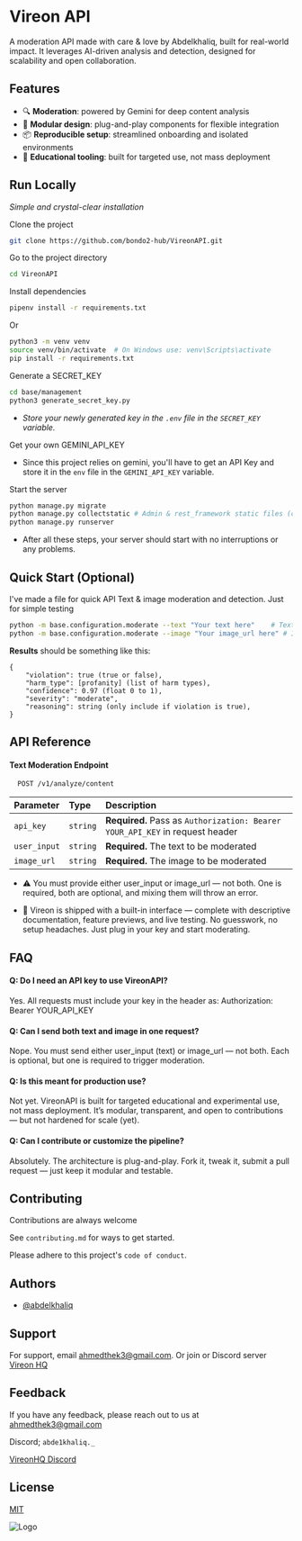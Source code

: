 
# Vireon API

A moderation API made with care & love by Abdelkhaliq, built for real-world impact. It leverages AI-driven analysis and detection, designed for scalability and open collaboration.
## Features

- 🔍 **Moderation**: powered by Gemini for deep content analysis
- 🧱 **Modular design**: plug-and-play components for flexible integration
- 📦 **Reproducible setup**: streamlined onboarding and isolated environments
- 🧠 **Educational tooling**: built for targeted use, not mass deployment
## Run Locally

*Simple and crystal-clear installation*

Clone the project

```bash
git clone https://github.com/bondo2-hub/VireonAPI.git
```

Go to the project directory

```bash
cd VireonAPI
```

Install dependencies

```bash
pipenv install -r requirements.txt
```

Or

```bash
python3 -m venv venv
source venv/bin/activate  # On Windows use: venv\Scripts\activate
pip install -r requirements.txt
```

Generate a SECRET_KEY

```bash
cd base/management
python3 generate_secret_key.py
```

- *Store your newly generated key in the `.env` file in the `SECRET_KEY` variable.*

Get your own GEMINI_API_KEY

- Since this project relies on gemini, you'll have to get an API Key and store it in the `env` file in the `GEMINI_API_KEY` variable.

Start the server

```bash
python manage.py migrate
python manage.py collectstatic # Admin & rest_framework static files (css,js)
python manage.py runserver
```

- After all these steps, your server should start with no interruptions or any problems.
## Quick Start (Optional)

I've made a file for quick API Text & image moderation and detection. Just for simple testing

```bash
python -m base.configuration.moderate --text "Your text here"    # Text moderation
python -m base.configuration.moderate --image "Your image_url here" # Image moderation
```

**Results** should be something like this:
```
{
    "violation": true (true or false),
    "harm_type": [profanity] (list of harm types),
    "confidence": 0.97 (float 0 to 1),
    "severity": "moderate",
    "reasoning": string (only include if violation is true),
}
```
## API Reference

#### Text Moderation Endpoint

```http
  POST /v1/analyze/content
```

| Parameter     | Type     | Description                                                                 |
| :------------ | :------- | :-------------------------------------------------------------------------- |
| `api_key`     | `string` | **Required.** Pass as `Authorization: Bearer YOUR_API_KEY` in request header |
| `user_input`  | `string` | **Required.** The text to be moderated |
| `image_url`  | `string` | **Required.** The image to be moderated |

- ⚠️ You must provide either user_input or image_url — not both. One is required, both are optional, and mixing them will throw an error.


- 📢 Vireon is shipped with a built-in interface — complete with descriptive documentation, feature previews, and live testing. No guesswork, no setup headaches. Just plug in your key and start moderating.
## FAQ

#### Q: Do I need an API key to use VireonAPI?

Yes. All requests must include your key in the header as:
Authorization: Bearer YOUR_API_KEY

#### Q: Can I send both text and image in one request?

Nope. You must send either user_input (text) or image_url — not both.
Each is optional, but one is required to trigger moderation.

#### Q: Is this meant for production use?

Not yet. VireonAPI is built for targeted educational and experimental use, not mass deployment.
It’s modular, transparent, and open to contributions — but not hardened for scale (yet).

#### Q: Can I contribute or customize the pipeline?

Absolutely. The architecture is plug-and-play.
Fork it, tweak it, submit a pull request — just keep it modular and testable.

## Contributing

Contributions are always welcome

See `contributing.md` for ways to get started.

Please adhere to this project's `code of conduct`.
## Authors

- [@abdelkhaliq](https://www.github.com/bondo2-hub)
## Support

For support, email ahmedthek3@gmail.com. Or join or Discord server [Vireon HQ](https://discord.gg/pQTqppHmp8)
## Feedback

If you have any feedback, please reach out to us at ahmedthek3@gmail.com

Discord; `abde1khaliq._`

[VireonHQ Discord](https://discord.gg/pQTqppHmp8)

## License

[MIT](https://choosealicense.com/licenses/mit/)


![Logo](https://i.postimg.cc/CLJpsJm6/vireon-logo-emerald.png)

